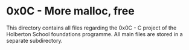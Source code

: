 # 0x0C - More malloc, free

This directory contains all files regarding the 0x0C - C project of the Holberton School foundations programme.
All main files are stored in a separate subdirectory.

